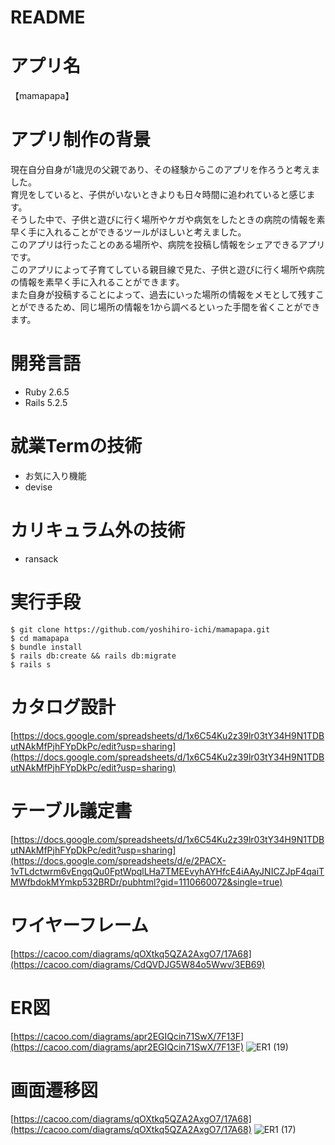 # README
# アプリ名
【mamapapa】
# アプリ制作の背景
現在自分自身が1歳児の父親であり、その経験からこのアプリを作ろうと考えました。  
育児をしていると、子供がいないときよりも日々時間に追われていると感じます。  
そうした中で、子供と遊びに行く場所やケガや病気をしたときの病院の情報を素早く手に入れることができるツールがほしいと考えました。  
このアプリは行ったことのある場所や、病院を投稿し情報をシェアできるアプリです。  
このアプリによって子育てしている親目線で見た、子供と遊びに行く場所や病院の情報を素早く手に入れることができます。  
また自身が投稿することによって、過去にいった場所の情報をメモとして残すことができるため、同じ場所の情報を1から調べるといった手間を省くことができます。
# 開発言語
- Ruby 2.6.5
- Rails 5.2.5
# 就業Termの技術
- お気に入り機能
- devise

# カリキュラム外の技術
- ransack
# 実行手段
```
$ git clone https://github.com/yoshihiro-ichi/mamapapa.git  
$ cd mamapapa  
$ bundle install  
$ rails db:create && rails db:migrate  
$ rails s
```
# カタログ設計
[https://docs.google.com/spreadsheets/d/1x6C54Ku2z39lr03tY34H9N1TDButNAkMfPjhFYpDkPc/edit?usp=sharing](https://docs.google.com/spreadsheets/d/1x6C54Ku2z39lr03tY34H9N1TDButNAkMfPjhFYpDkPc/edit?usp=sharing)
# テーブル議定書
[https://docs.google.com/spreadsheets/d/1x6C54Ku2z39lr03tY34H9N1TDButNAkMfPjhFYpDkPc/edit?usp=sharing](https://docs.google.com/spreadsheets/d/e/2PACX-1vTLdctwrm6vEngqQu0FptWpqlLHa7TMEEvyhAYHfcE4iAAyJNICZJpF4qaiTMWfbdokMYmkp532BRDr/pubhtml?gid=1110660072&single=true)
# ワイヤーフレーム
[https://cacoo.com/diagrams/qOXtkq5QZA2AxgO7/17A68](https://cacoo.com/diagrams/CdQVDJG5W84o5Wwv/3EB69)
# ER図
[https://cacoo.com/diagrams/apr2EGIQcin71SwX/7F13F](https://cacoo.com/diagrams/apr2EGIQcin71SwX/7F13F)
![ER1 (19)](https://user-images.githubusercontent.com/83752978/128592950-7c98439f-753f-4da3-82c2-375052f773f4.png)
# 画面遷移図
[https://cacoo.com/diagrams/qOXtkq5QZA2AxgO7/17A68](https://cacoo.com/diagrams/qOXtkq5QZA2AxgO7/17A68)
![ER1 (17)](https://user-images.githubusercontent.com/83752978/128476167-8b9da9b2-4abb-4d13-a5f0-7953fd1723d3.png)
